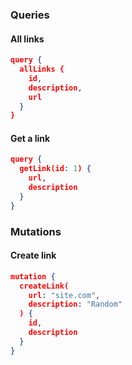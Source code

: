### Queries

#### All links

```json
query {
  allLinks {
    id,
    description,
    url
  }
}
```

#### Get a link

```json
query {
  getLink(id: 1) {
    url,
    description
  }
}
```

### Mutations

#### Create link

```json
mutation {
  createLink(
    url: "site.com",
    description: "Random"
  ) {
    id,
    description
  }
}
```
